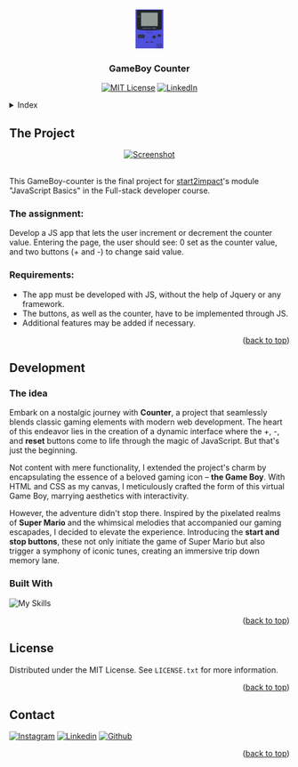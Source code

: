 <!-- Improved compatibility of back to top link: See: https://github.com/othneildrew/Best-README-Template/pull/73 -->

<a name="readme-top"></a>

<!-- PROJECT LOGO -->
<br />
<div align="center">
  <a href="https://github.com/CiriLLeo/SimpleCounter">
    <img src="assets\images\Favicon\android-chrome-192x192.png" alt="Logo" width="50" height="70">
  </a>

<h3 align="center">GameBoy Counter</h3>

[![MIT License][license-shield]][license-url]
[![LinkedIn][linkedin-shield]][linkedin-url]

</div>

<details>
  <summary>Index</summary>
  <ol>
    <li>
      <a href="#about-the-project">The Project</a>
      <ul>
        <li><a href="#the-assignment">The Task</a></li>
        <li><a href="#requirements">Requirements</a></li>
      </ul>
    </li>
    <li>
      <a href="#development">Development</a>
      <ul>
        <li><a href="#the-idea">The Idea</a></li>
        <li><a href="#built-with">Built With</a></li>
      </ul>
    </li>
    <li><a href="#license">License</a></li>
    <li><a href="#contact">Contact</a></li>
  </ol>
</details>

<!-- ABOUT THE PROJECT -->

## The Project
<div align="center">
<a href="https://gameboycounter.netlify.app/" target="_blank">
    <img src="assets/images/screenshot.gif" alt="Screenshot" width="300" height="400">
  </a>
  </div> <br>

This GameBoy-counter is the final project for [start2impact](https://www.start2impact.it/)'s module "JavaScript Basics" in the Full-stack developer course.

### The assignment:

Develop a JS app that lets the user increment or decrement the counter value. Entering the page, the user should see: 0 set as the counter value, and two buttons (+ and -) to change said value.

### Requirements:

- The app must be developed with JS, without the help of Jquery or any framework.
- The buttons, as well as the counter, have to be implemented through JS.
- Additional features may be added if necessary.

<p align="right">(<a href="#readme-top">back to top</a>)</p>

## Development

### The idea <strong></strong>

Embark on a nostalgic journey with <strong>Counter</strong>, a project that seamlessly blends classic gaming elements with modern web development. The heart of this endeavor lies in the creation of a dynamic interface where the +, -, and <strong>reset</strong> buttons come to life through the magic of JavaScript. But that's just the beginning.

Not content with mere functionality, I extended the project's charm by encapsulating the essence of a beloved gaming icon – <strong>the Game Boy</strong>. With HTML and CSS as my canvas, I meticulously crafted the form of this virtual Game Boy, marrying aesthetics with interactivity.

However, the adventure didn't stop there. Inspired by the pixelated realms of <strong>Super Mario</strong> and the whimsical melodies that accompanied our gaming escapades, I decided to elevate the experience. Introducing the <strong>start and stop buttons</strong>, these not only initiate the game of Super Mario but also trigger a symphony of iconic tunes, creating an immersive trip down memory lane.


### Built With

![My Skills](https://skillicons.dev/icons?i=html,css,js)

<p align="right">(<a href="#readme-top">back to top</a>)</p>

<!-- LICENSE -->

## License

Distributed under the MIT License. See `LICENSE.txt` for more information.

<p align="right">(<a href="#readme-top">back to top</a>)</p>

<!-- CONTACT -->

## Contact

[![Instagram](https://skillicons.dev/icons?i=instagram)](https://www.instagram.com/cirilleo/) 
[![Linkedin](https://skillicons.dev/icons?i=linkedin)](https://www.linkedin.com/in/leonardo-cirillo-5217421a1/) 
[![Github](https://skillicons.dev/icons?i=github)](https://github.com/CiriLLeo)



<p align="right">(<a href="#readme-top">back to top</a>)</p>

<!-- MARKDOWN LINKS & IMAGES -->
<!-- https://www.markdownguide.org/basic-syntax/#reference-style-links -->

[license-shield]: https://img.shields.io/github/license/CiriLLeo/SimpleCounter.svg?style=for-the-badge
[license-url]: https://github.com/CiriLLeo/SimpleCounter/blob/main/LICENSE
[linkedin-shield]: https://img.shields.io/badge/-LinkedIn-black.svg?style=for-the-badge&logo=linkedin&colorB=555
[linkedin-url]: https://www.linkedin.com/in/leonardo-cirillo-5217421a1/
[product-screenshot]: /assets/images/screenshot.gif
